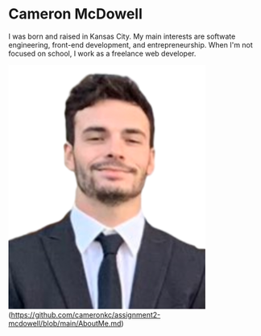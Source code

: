 # Cameron McDowell

I was born and raised in Kansas City. My main interests are softwate engineering, front-end development, and entrepreneurship. When I'm not focused on school, I work as a freelance web developer.

![Cameron McDowell](./cameron.png)(https://github.com/cameronkc/assignment2-mcdowell/blob/main/AboutMe.md)
